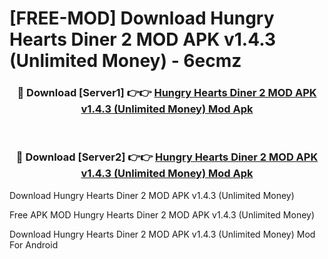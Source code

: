 # [FREE-MOD] Download Hungry Hearts Diner 2 MOD APK v1.4.3 (Unlimited Money) - 6ecmz


<div align="center">
<h3>🔴 Download [Server1] 👉👉 <a href="https://apk-comot.site?title=Hungry_Hearts_Diner_2_MOD_APK_v1.4.3_(Unlimited_Money)">Hungry Hearts Diner 2 MOD APK v1.4.3 (Unlimited Money) Mod Apk</a></h3><br>

<h3>🔴 Download [Server2] 👉👉 <a href="https://apk-comot.site?title=Hungry_Hearts_Diner_2_MOD_APK_v1.4.3_(Unlimited_Money)">Hungry Hearts Diner 2 MOD APK v1.4.3 (Unlimited Money) Mod Apk</a></h3>
</div>



Download Hungry Hearts Diner 2 MOD APK v1.4.3 (Unlimited Money) 

Free APK MOD Hungry Hearts Diner 2 MOD APK v1.4.3 (Unlimited Money) 

Download Hungry Hearts Diner 2 MOD APK v1.4.3 (Unlimited Money) Mod For Android
